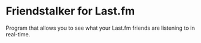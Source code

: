 # Friendstalker for Last.fm
Program that allows you to see what your Last.fm friends are listening to in real-time.
